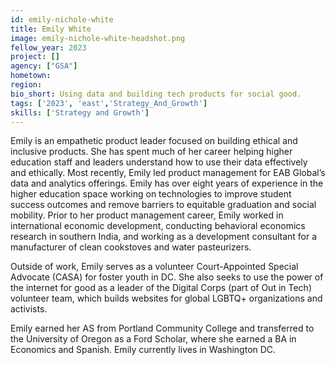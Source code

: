```yaml
---
id: emily-nichole-white
title: Emily White
image: emily-nichole-white-headshot.png
fellow_year: 2023
project: []
agency: ["GSA"]
hometown: 
region: 
bio_short: Using data and building tech products for social good.
tags: ['2023', 'east','Strategy_And_Growth']
skills: ['Strategy and Growth']
---
```


Emily is an empathetic product leader focused on building ethical and inclusive products. She has spent much of her career helping higher education staff and leaders understand how to use their data effectively and ethically. Most recently, Emily led product management for EAB Global’s data and analytics offerings. Emily has over eight years of experience in the higher education space working on technologies to improve student success outcomes and remove barriers to equitable graduation and social mobility. Prior to her product management career, Emily worked in international economic development, conducting behavioral economics research in southern India, and working as a development consultant for a manufacturer of clean cookstoves and water pasteurizers.

Outside of work, Emily serves as a volunteer Court-Appointed Special Advocate (CASA) for foster youth in DC. She also seeks to use the power of the internet for good as a leader of the Digital Corps (part of Out in Tech) volunteer team, which builds websites for global LGBTQ+ organizations and activists.

Emily earned her AS from Portland Community College and transferred to the University of Oregon as a Ford Scholar, where she earned a BA in Economics and Spanish. Emily currently lives in Washington DC.
